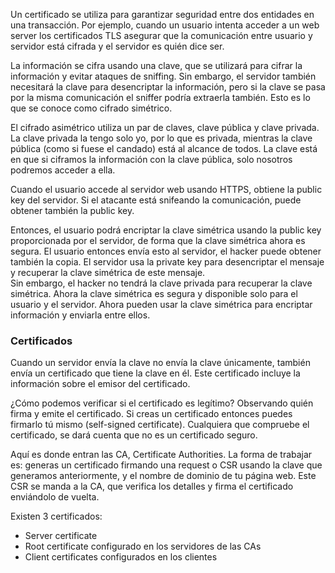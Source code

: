 Un certificado se utiliza para garantizar seguridad entre dos entidades en una transacción. 
Por ejemplo, cuando un usuario intenta acceder a un web server los certificados TLS asegurar que la comunicación entre usuario y servidor está cifrada y el servidor es quién dice ser. 

La información se cifra usando una clave, que se utilizará para cifrar la información y evitar ataques de sniffing. Sin embargo, el servidor también necesitará la clave para desencriptar la información, pero si la clave se pasa por la misma comunicación el sniffer podría extraerla también. Esto es lo que se conoce como cifrado simétrico. 

El cifrado asimétrico utiliza un par de claves, clave pública y clave privada. La clave privada la tengo solo yo, por lo que es privada, mientras la clave pública (como si fuese el candado) está al alcance de todos. La clave está en que si ciframos la información con la clave pública, solo nosotros podremos acceder a ella. 

Cuando el usuario accede al servidor web usando HTTPS, obtiene la public key del servidor. Si el atacante está snifeando la comunicación, puede obtener también la public key. 

Entonces, el usuario podrá encriptar la clave simétrica usando la public key proporcionada por el servidor, de forma que la clave simétrica ahora es segura. 
El usuario entonces envía esto al servidor, el hacker puede obtener también la copia. 
El servidor usa la private key para desencriptar el mensaje y recuperar la clave simétrica de este mensaje.  
Sin embargo, el hacker no tendrá la clave privada para recuperar la clave simétrica. 
Ahora la clave simétrica es segura y disponible solo para el usuario y el servidor. Ahora pueden usar la clave simétrica para encriptar información y enviarla entre ellos.

### Certificados
Cuando un servidor envía la clave no envía la clave únicamente, también envía un certificado que tiene la clave en él. 
Este certificado incluye la información sobre el emisor del certificado. 

¿Cómo podemos verificar si el certificado es legítimo? Observando quién firma y emite el certificado.
Si creas un certificado entonces puedes firmarlo tú mismo (self-signed certificate). Cualquiera que compruebe el certificado, se dará cuenta que no es un certificado seguro. 

Aquí es donde entran las CA, Certificate Authorities. 
La forma de trabajar es: generas un certificado firmando una request o CSR usando la clave que generamos anteriormente, y el nombre de dominio de tu página web. Este CSR se manda a la CA, que verifica los detalles y firma el certificado enviándolo de vuelta.

Existen 3 certificados: 
- Server certificate
- Root certificate configurado en los servidores de las CAs
- Client certificates configurados en los clientes